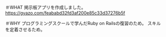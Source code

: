 ＃WHAT
掲示板アプリを作成しました。
https://gyazo.com/feababd32fd3af200e85c33d37276b5f


＃WHY
プログラミングスクールで学んだRuby on Railsの復習のため。
スキルを定着させるため。

